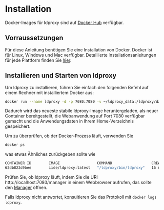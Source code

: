 # Installation

Docker-Images für ldproxy sind auf [Docker Hub](https://hub.docker.com/r/iide/ldproxy/) verfügbar.

## Vorraussetzungen

Für diese Anleitung benötigen Sie eine Installation von Docker. Docker ist für Linux, Windows und Mac verfügbar. Detaillierte Installationsanleitungen für jede Plattform finden Sie [hier](https://docs.docker.com/).

## Installieren und Starten von ldproxy

Um ldproxy zu installieren, führen Sie einfach den folgenden Befehl auf einem Rechner mit installiertem Docker aus:

```bash
docker run --name ldproxy -d -p 7080:7080 -v ~/ldproxy_data:/ldproxy/data iide/ldproxy:latest
```

Dadurch wird das neueste stabile ldproxy-Image heruntergeladen, als neuer Container bereitgestellt, die Webanwendung auf Port 7080 verfügbar gemacht und die Anwendungsdaten in Ihrem Home-Verzeichnis gespeichert.

Um zu überprüfen, ob der Docker-Prozess läuft, verwenden Sie

```bash
docker ps
```

was etwas Ähnliches zurückgeben sollte wie

```bash
CONTAINER ID        IMAGE                 COMMAND                  CREATED             STATUS              PORTS                    NAMES
62db022d9bee        iide/ldproxy:latest   "/ldproxy/bin/ldproxy"   16 minutes ago      Up 16 minutes       0.0.0.0:7080->7080/tcp   ldproxy
```

Prüfen Sie, ob ldproxy läuft, indem Sie die URI http://localhost:7080/manager in einem Webbrowser aufrufen, das sollte den [Manager](application/99-manager.md) öffnen.

Falls ldproxy nicht antwortet, konsultieren Sie das Protokoll mit `docker logs ldproxy`.
